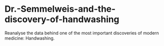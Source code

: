 # Dr.-Semmelweis-and-the-discovery-of-handwashing
Reanalyse the data behind one of the most important discoveries of modern medicine: Handwashing.
